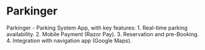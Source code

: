 # Parkinger
<!-- Currently Parkinger is in development -->
Parkinger - Parking System App, with key features:
    1.	Real-time parking availability.
    2.	Mobile Payment (Razor Pay).
    3.	Reservation and pre-Booking.
    4.	Integration with navigation app (Google Maps).
